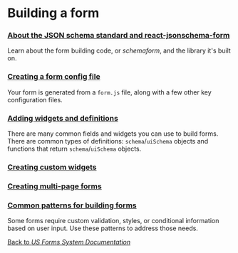 # Building a form

### [About the JSON schema standard and react-jsonschema-form](building-a-form/about-the-json-schema-standard-and-react-jsonschema-form.md)

Learn about the form building code, or *schemaform*, and the library it's built on.

### [Creating a form config file](building-a-form/creating-a-form-config-file.md)

Your form is generated from a `form.js` file, along with a few other key configuration files.

### [Adding widgets and definitions](building-a-form/adding-widgets-and-definitions.md)

There are many common fields and widgets you can use to build forms. There are common types of definitions: `schema`/`uiSchema` objects and functions that return `schema`/`uiSchema` objects.

### [Creating custom widgets](building-a-form/creating-custom-widgets.md)

### [Creating multi-page forms](building-a-form/creating-multi-page-forms.md)

### [Common patterns for building forms](common-patterns-for-building-forms.md)

Some forms require custom validation, styles, or conditional information based on user input. Use these patterns to address those needs.

[Back to *US Forms System Documentation*](/docs/README.md)
